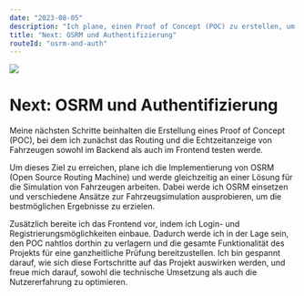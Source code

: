 ```yaml
---
date: "2023-08-05"
description: "Ich plane, einen Proof of Concept (POC) zu erstellen, um das Routing, die Echtzeitanzeige von Fahrzeugen im Backend und Frontend sowie die Fahrzeugsimulation mit OSRM zu testen, während ich gleichzeitig im Frontend Login- und Registrierungsmöglichkeiten integriere, um den POC nahtlos dorthin zu verlagern und die Gesamtfunktionalität des Projekts zu optimieren."
title: "Next: OSRM und Authentifizierung"
routeId: "osrm-and-auth"
---
```


![](/images/blog/next-osrm-and-auth.png)

# Next: OSRM und Authentifizierung
Meine nächsten Schritte beinhalten die Erstellung eines Proof of Concept (POC), bei dem ich zunächst das Routing und die Echtzeitanzeige von Fahrzeugen sowohl im Backend als auch im Frontend testen werde.

Um dieses Ziel zu erreichen, plane ich die Implementierung von OSRM (Open Source Routing Machine) und werde gleichzeitig an einer Lösung für die Simulation von Fahrzeugen arbeiten. Dabei werde ich OSRM einsetzen und verschiedene Ansätze zur Fahrzeugsimulation ausprobieren, um die bestmöglichen Ergebnisse zu erzielen.

Zusätzlich bereite ich das Frontend vor, indem ich Login- und Registrierungsmöglichkeiten einbaue. Dadurch werde ich in der Lage sein, den POC nahtlos dorthin zu verlagern und die gesamte Funktionalität des Projekts für eine ganzheitliche Prüfung bereitzustellen. Ich bin gespannt darauf, wie sich diese Fortschritte auf das Projekt auswirken werden, und freue mich darauf, sowohl die technische Umsetzung als auch die Nutzererfahrung zu optimieren.
